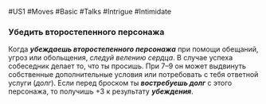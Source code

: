 #US1 #Moves #Basic #Talks #Intrigue #Intimidate 
### Убедить второстепенного персонажа

Когда ***убеждаешь второстепенного персонажа*** при помощи обещаний, угроз или обольщения, *следуй велению сердца*. В случае успеха собеседник делает то, что ты просишь. При 7–9 он может выдвинуть собственные дополнительные условия или потребовать с тебя ответной услуги (*долг*). 
Если перед броском ты ***востребуешь долг*** с этого персонажа, то получишь +3 к результату ***убеждения***.


